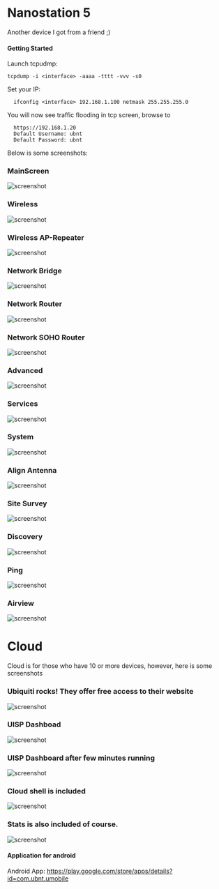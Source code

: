 # Nanostation 5

Another device I got from a friend ;) 

#### Getting Started

Launch tcpudmp: 

    tcpdump -i <interface> -aaaa -tttt -vvv -s0 

Set your IP: 

      ifconfig <interface> 192.168.1.100 netmask 255.255.255.0

You will now see traffic flooding in tcp screen, browse to 

      https://192.168.1.20
      Default Username: ubnt
      Default Password: ubnt

Below is some screenshots: 

### MainScreen
![screenshot](main_screen.png)

### Wireless
![screenshot](wireless.png)

### Wireless AP-Repeater
![screenshot](wireless_ap_repeater.png)



### Network Bridge
![screenshot](network-bridge.png)

### Network Router
![screenshot](network-router.png)

### Network SOHO Router
![screenshot](network-soho-router.png)

### Advanced
![screenshot](advanced.png) 

### Services
![screenshot](services.png)

### System
![screenshot](system.png)


### Align Antenna
![screenshot](align_antenna.png)

### Site Survey 
![screenshot](site_survey.gif)

### Discovery
![screenshot](discovery.png) 

### Ping
![screenshot](ping.gif)

### Airview
![screenshot](airview.gif)

# Cloud

Cloud is for those who have 10 or more devices, however, here is some screenshots

### Ubiquiti rocks! They offer free access to their website
![screenshot](unifi_free.png)

### UISP Dashboad
![screenshot](uisp_dashboard.png)

### UISP Dashboard after few minutes running
![screenshot](another_dashboard.png)

### Cloud shell is included
![screenshot](cloud_shell.gif)

### Stats is also included of course.
![screenshot](ubnt_stats.gif)

#### Application for android
Android App: https://play.google.com/store/apps/details?id=com.ubnt.umobile
